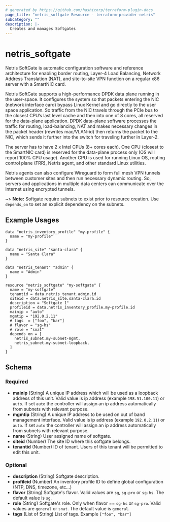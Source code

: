 ```yaml
---
# generated by https://github.com/hashicorp/terraform-plugin-docs
page_title: "netris_softgate Resource - terraform-provider-netris"
subcategory: ""
description: |-
  Creates and manages Softgates
---
```


# netris_softgate

Netris SoftGate is automatic configuration software and reference architecture for enabling border routing, Layer-4 Load Balancing, Network Address Translation (NAT), and site-to-site VPN function on a regular x86 server with a SmartNIC card.

Netris SoftGate supports a high-performance DPDK data plane running in the user-space. It configures the system so that packets entering the NIC (network interface card) bypass Linux Kernel and go directly to the user space application. So traffic from the NIC travels through the PCIe bus to the closest CPU’s last level cache and then into one of 8 cores, all reserved for the data-plane application. DPDK data-plane software processes the traffic for routing, load-balancing, NAT and makes necessary changes in the packet header (rewrites mac/VLAN-id) then returns the packet to the NIC, which sends it further into the switch for traveling further in Layer-2.

The server has to have 2 x Intel CPUs (8+ cores each). One CPU (closest to the SmartNIC card) is reserved for the data-plane process only (OS will report 100% CPU usage). Another CPU is used for running Linux OS, routing control plane (FRR), Netris agent, and other standard Linux utilities.

Netris agents can also configure Wireguard to form full mesh VPN tunnels between customer sites and then run necessary dynamic routing. So, servers and applications in multiple data centers can communicate over the Internet using encrypted tunnels.

~> **Note:** Softgate require subnets to exist prior to resource creation. Use `depends_on` to set an explicit dependency on the subnets.

## Example Usages

```hcl
data "netris_inventory_profile" "my-profile" {
  name = "my-profile"
}

data "netris_site" "santa-clara" {
  name = "Santa Clara"
}

data "netris_tenant" "admin" {
  name = "Admin"
}

resource "netris_softgate" "my-softgate" {
  name = "my-softgate"
  tenantid = data.netris_tenant.admin.id
  siteid = data.netris_site.santa-clara.id
  description = "Softgate 1"
  profileid = data.netris_inventory_profile.my-profile.id
  mainip = "auto"
  mgmtip = "192.0.2.11"
  # tags  = ["foo", "bar"]
  # flavor = "sg-hs"
  # role = "snat"
  depends_on = [
    netris_subnet.my-subnet-mgmt,
    netris_subnet.my-subnet-loopback,
  ]
}
```


<!-- schema generated by tfplugindocs -->
## Schema

### Required

- **mainip** (String) A unique IP address which will be used as a loopback address of this unit. Valid value is ip address (example `198.51.100.11`) or `auto`. If set `auto` the controller will assign an ip address automatically from subnets with relevant purpose.
- **mgmtip** (String) A unique IP address to be used on out of band management interface. Valid value is ip address (example `192.0.2.11`) or `auto`. If set `auto` the controller will assign an ip address automatically from subnets with relevant purpose.
- **name** (String) User assigned name of softgate.
- **siteid** (Number) The site ID where this softgate belongs.
- **tenantid** (Number) ID of tenant. Users of this tenant will be permitted to edit this unit.

### Optional

- **description** (String) Softgate description.
- **profileid** (Number) An inventory profile ID to define global configuration (NTP, DNS, timezone, etc...)
- **flavor** (String) Softgate's flavor. Valid values are `sg`, `sg-pro` or `sg-hs`. The default value is `sg`.
- **role** (String) Softgate's role. Only when flavor == `sg-hs` or `sg-pro`. Valid values are `general` or `snat`. The default value is `general`.
- **tags** (List of String) List of tags. Example `["foo", "bar"]`
